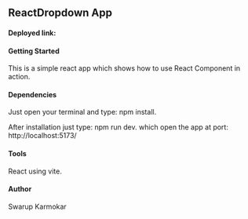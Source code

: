 ## ReactDropdown App

#### Deployed link: 

#### Getting Started
This is a simple react app which shows how to use React Component in action.

#### Dependencies
Just open your terminal and type: npm install.

After installation just type: npm run dev. which open the app at port: http://localhost:5173/

#### Tools
React using vite.

#### Author
Swarup Karmokar
